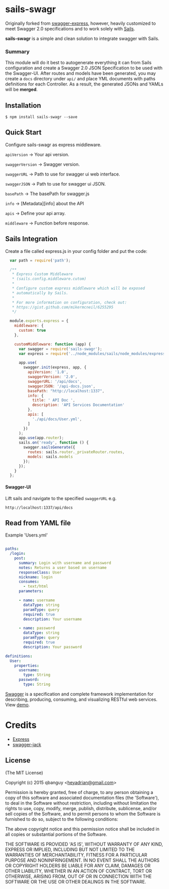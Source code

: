 sails-swagr
=========

Originally forked from [swagger-express](https://github.com/fliptoo/swagger-express), however, heavily 
customized to meet Swagger 2.0 specifications and to work solely with [Sails](http://sailsjs.org/).

__sails-swagr__ is a simple and clean solution to integrate swagger with Sails.

### Summary

This module will do it best to autogenerate everything it can from Sails configuration and create
a Swagger 2.0 JSON Specification to be used with the Swagger-UI. After routes and models have been generated, 
you may create a `docs` directory under `api/` and place YML documents with paths definitions for each Controller. As a result, the generated JSONs and YAMLs will be **merged**. 

## Installation

    $ npm install sails-swagr --save

## Quick Start

Configure sails-swagr as express middleware.


`apiVersion`      -> Your api version.

`swaggerVersion`  -> Swagger version.

`swaggerURL`      -> Path to use for swagger ui web interface.

`swaggerJSON`     -> Path to use for swagger ui JSON.

`basePath`        -> The basePath for swagger.js

`info`            -> [Metadata][info] about the API

`apis`            -> Define your api array.

`middleware`      -> Function before response.

## Sails Integration

Create a file called express.js in your config folder and put the code:

```javascript
  var path = require('path');

  /**
   * Express Custom Middleware
   * (sails.config.middleware.cutom)
   *
   * Configure custom express middleware which will be exposed
   * automatically by Sails.
   *
   * For more information on configuration, check out:
   * https://gist.github.com/mikermcneil/6255295
   */

  module.exports.express = {
    middleware: {
      custom: true
    },

    customMiddleware: function (app) {
      var swagger = require('sails-swagr');
      var express = require('../node_modules/sails/node_modules/express');

      app.use(
        swagger.init(express, app, {
          apiVersion: '1.0',
          swaggerVersion: '2.0',
          swaggerURL: '/api/docs',
          swaggerJSON: '/api-docs.json',
          basePath: "http://localhost:1337",
          info: {
            title: ' API Doc ',
            description: 'API Services Documentation'
          },
          apis: [
            './api/docs/User.yml',
          ]
        })
      );
      app.use(app.router);
      sails.on('ready', function () {
        swagger.sailsGenerate({
          routes: sails.router._privateRouter.routes,
          models: sails.models
        });
      });
    }
  };

```

#### Swagger-UI

Lift sails and navigate to the specified `swaggerURL` e.g. 

```
http://localhost:1337/api/docs
```


## Read from YAML file

Example 'Users.yml'

```yml

paths:
  /login:
    post:
      summary: Login with username and password
      notes: Returns a user based on username
      responseClass: User
      nickname: login
      consumes: 
        - text/html
      parameters:

      - name: username
        dataType: string
        paramType: query
        required: true
        description: Your username

      - name: password
        dataType: string
        paramType: query
        required: true
        description: Your password

definitions:
  User:
    properties:
      username:
        type: String
      password:
        type: String    
```

[Swagger](https://developers.helloreverb.com/swagger/) is a specification and complete framework 
implementation for describing, producing, consuming, and visualizing RESTful web services.
View [demo](http://petstore.swagger.wordnik.com/).

# Credits

- [Express](https://github.com/visionmedia/express)
- [swagger-jack](https://github.com/feugy/swagger-jack)

## License

(The MIT License)

Copyright (c) 2015 qbanguy &lt;heyadrian@gmail.com&gt;

Permission is hereby granted, free of charge, to any person obtaining
a copy of this software and associated documentation files (the
'Software'), to deal in the Software without restriction, including
without limitation the rights to use, copy, modify, merge, publish,
distribute, sublicense, and/or sell copies of the Software, and to
permit persons to whom the Software is furnished to do so, subject to
the following conditions:

The above copyright notice and this permission notice shall be
included in all copies or substantial portions of the Software.

THE SOFTWARE IS PROVIDED 'AS IS', WITHOUT WARRANTY OF ANY KIND,
EXPRESS OR IMPLIED, INCLUDING BUT NOT LIMITED TO THE WARRANTIES OF
MERCHANTABILITY, FITNESS FOR A PARTICULAR PURPOSE AND NONINFRINGEMENT.
IN NO EVENT SHALL THE AUTHORS OR COPYRIGHT HOLDERS BE LIABLE FOR ANY
CLAIM, DAMAGES OR OTHER LIABILITY, WHETHER IN AN ACTION OF CONTRACT,
TORT OR OTHERWISE, ARISING FROM, OUT OF OR IN CONNECTION WITH THE
SOFTWARE OR THE USE OR OTHER DEALINGS IN THE SOFTWARE.
